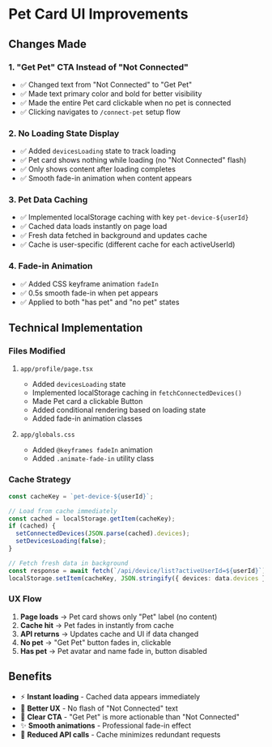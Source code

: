 # Pet Card UI Improvements

## Changes Made

### 1. "Get Pet" CTA Instead of "Not Connected"
- ✅ Changed text from "Not Connected" to "Get Pet"
- ✅ Made text primary color and bold for better visibility
- ✅ Made the entire Pet card clickable when no pet is connected
- ✅ Clicking navigates to `/connect-pet` setup flow

### 2. No Loading State Display
- ✅ Added `devicesLoading` state to track loading
- ✅ Pet card shows nothing while loading (no "Not Connected" flash)
- ✅ Only shows content after loading completes
- ✅ Smooth fade-in animation when content appears

### 3. Pet Data Caching
- ✅ Implemented localStorage caching with key `pet-device-${userId}`
- ✅ Cached data loads instantly on page load
- ✅ Fresh data fetched in background and updates cache
- ✅ Cache is user-specific (different cache for each activeUserId)

### 4. Fade-in Animation
- ✅ Added CSS keyframe animation `fadeIn`
- ✅ 0.5s smooth fade-in when pet appears
- ✅ Applied to both "has pet" and "no pet" states

## Technical Implementation

### Files Modified
1. `app/profile/page.tsx`
   - Added `devicesLoading` state
   - Implemented localStorage caching in `fetchConnectedDevices()`
   - Made Pet card a clickable Button
   - Added conditional rendering based on loading state
   - Added fade-in animation classes

2. `app/globals.css`
   - Added `@keyframes fadeIn` animation
   - Added `.animate-fade-in` utility class

### Cache Strategy
```typescript
const cacheKey = `pet-device-${userId}`;

// Load from cache immediately
const cached = localStorage.getItem(cacheKey);
if (cached) {
  setConnectedDevices(JSON.parse(cached).devices);
  setDevicesLoading(false);
}

// Fetch fresh data in background
const response = await fetch(`/api/device/list?activeUserId=${userId}`);
localStorage.setItem(cacheKey, JSON.stringify({ devices: data.devices }));
```

### UX Flow
1. **Page loads** → Pet card shows only "Pet" label (no content)
2. **Cache hit** → Pet fades in instantly from cache
3. **API returns** → Updates cache and UI if data changed
4. **No pet** → "Get Pet" button fades in, clickable
5. **Has pet** → Pet avatar and name fade in, button disabled

## Benefits
- ⚡ **Instant loading** - Cached data appears immediately
- 🎨 **Better UX** - No flash of "Not Connected" text
- 🔘 **Clear CTA** - "Get Pet" is more actionable than "Not Connected"
- ✨ **Smooth animations** - Professional fade-in effect
- 💾 **Reduced API calls** - Cache minimizes redundant requests
